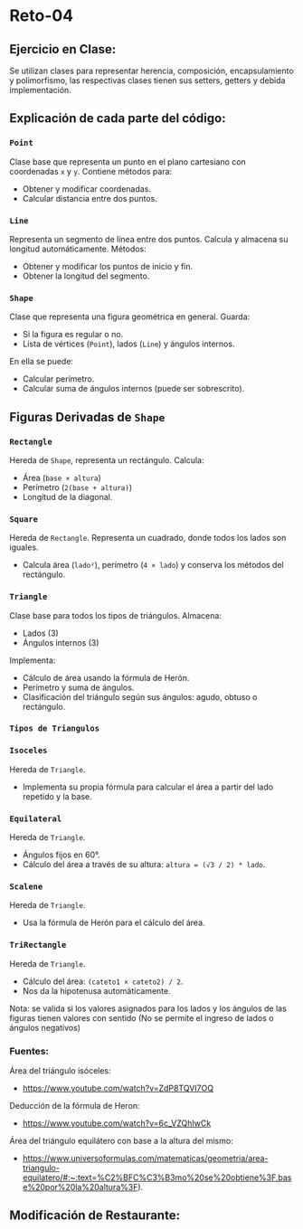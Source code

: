 # Reto-04
## Ejercicio en Clase:
Se utilizan clases para representar herencia, composición, encapsulamiento y polimorfismo, las respectivas clases tienen sus setters, getters y debida implementación.

## Explicación de cada parte del código: 
### `Point`
Clase base que representa un punto en el plano cartesiano con coordenadas `x` y `y`. Contiene métodos para:
- Obtener y modificar coordenadas.
- Calcular distancia entre dos puntos.

### `Line`
Representa un segmento de línea entre dos puntos. Calcula y almacena su longitud automáticamente. Métodos:
- Obtener y modificar los puntos de inicio y fin.
- Obtener la longitud del segmento.

### `Shape`
Clase que representa una figura geométrica en general. Guarda:
- Si la figura es regular o no.
- Lista de vértices (`Point`), lados (`Line`) y ángulos internos.

En ella se puede: 
- Calcular perímetro.
- Calcular suma de ángulos internos (puede ser sobrescrito).

## Figuras Derivadas de `Shape`

### `Rectangle`
Hereda de `Shape`, representa un rectángulo. Calcula:
- Área (`base × altura`)
- Perímetro (`2(base + altura)`)
- Longitud de la diagonal.

### `Square`
Hereda de `Rectangle`. Representa un cuadrado, donde todos los lados son iguales.
- Calcula área (`lado²`), perímetro (`4 × lado`) y conserva los métodos del rectángulo.

### `Triangle`
Clase base para todos los tipos de triángulos. Almacena:
- Lados (3)
- Ángulos internos (3)

Implementa:
- Cálculo de área usando la fórmula de Herón.
- Perímetro y suma de ángulos.
- Clasificación del triángulo según sus ángulos: agudo, obtuso o rectángulo.

### `Tipos de Triangulos`

### `Isoceles`
Hereda de `Triangle`. 
- Implementa su propia fórmula para calcular el área a partir del lado repetido y la base.

### `Equilateral`
Hereda de `Triangle`. 
- Ángulos fijos en 60°.
- Cálculo del área a través de su altura: `altura = (√3 / 2) * lado`.

### `Scalene`
Hereda de `Triangle`. 
- Usa la fórmula de Herón para el cálculo del área.

### `TriRectangle`
Hereda de `Triangle`.
- Cálculo del área: `(cateto1 × cateto2) / 2`.
- Nos da la hipotenusa automáticamente.

Nota: se valida si los valores asignados para los lados y los ángulos de las figuras tienen valores con sentido (No se permite el ingreso de lados o ángulos negativos)

### Fuentes:
Área del triángulo isóceles: 
- https://www.youtube.com/watch?v=ZdP8TQVI7OQ
  
Deducción de la fórmula de Heron:
- https://www.youtube.com/watch?v=6c_VZQhIwCk
  
Área del triángulo equilátero con base a la altura del mismo: 
- https://www.universoformulas.com/matematicas/geometria/area-triangulo-equilatero/#:~:text=%C2%BFC%C3%B3mo%20se%20obtiene%3F,base%20por%20la%20altura%3F).


## Modificación de Restaurante:
